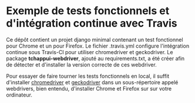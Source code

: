 # Exemple de tests fonctionnels et d'intégration continue avec Travis

Ce dépôt contient un projet django minimal contenant un test fonctionnel pour Chrome et un pour Firefox. 
Le fichier .travis.yml configure l'intégration continue sous Travis-CI pour utiliser chromedriver et geckodriver. 
Le package **tchappui-webdriver**, ajouté au requirements.txt, a été créer afin de détecter et d'installer la version 
correcte de ces webdriver.

Pour essayer de faire tourner les tests fonctionnels en local, il suffit d'installer [chromedriver](https://chromedriver.chromium.org/downloads) 
et [geckodriver](https://github.com/mozilla/geckodriver/releases) dans un sous-répertoire appelé webdrivers, bien entendu, d'installer Chrome et 
Firefox sur sur votre ordinateur.
